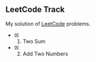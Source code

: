 ## LeetCode Track
My solution of [LeetCode](https://leetcode.com/problems) problems.


- [X] 1. Two Sum
- [X] 2. Add Two Numbers
